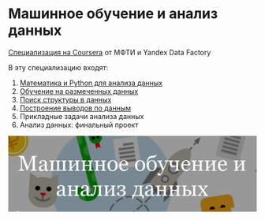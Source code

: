 # Машинное обучение и анализ данных

[Специализация на Coursera](https://www.coursera.org/specializations/mashinnoye-obucheniye) от МФТИ и Yandex Data Factory

В эту специализацию входят:

1. [Математика и Python для анализа данных](https://github.com/demidovakatya/mashinnoye-obucheniye/tree/master/mathematics-and-python)
2. [Обучение на размеченных данных](https://github.com/demidovakatya/mashinnoye-obucheniye/tree/master/supervised-learning)
3. [Поиск структуры в данных](https://github.com/demidovakatya/mashinnoye-obucheniye/tree/master/unsupervised-learning)
4. [Построение выводов по данным](https://github.com/demidovakatya/mashinnoye-obucheniye/tree/master/stats-for-data-analysis)
5. Прикладные задачи анализа данных
6. Анализ данных: финальный проект

[![](/header.jpg)](https://www.coursera.org/specializations/mashinnoye-obucheniye)
